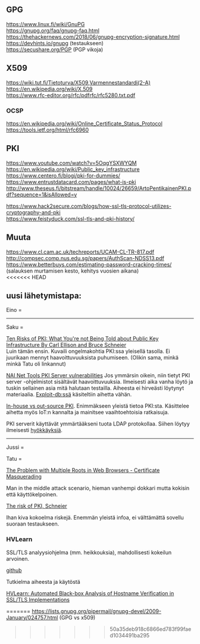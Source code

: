 ## GPG
https://www.linux.fi/wiki/GnuPG  
https://gnupg.org/faq/gnupg-faq.html  
https://thehackernews.com/2018/06/gnupg-encryption-signature.html  
https://devhints.io/gnupg (testaukseen)  
https://secushare.org/PGP  (PGP vikoja)  

## X509  
https://wiki.tut.fi/Tietoturva/X509,Varmennestandardi(2-A)  
https://en.wikipedia.org/wiki/X.509  
https://www.rfc-editor.org/rfc/pdfrfc/rfc5280.txt.pdf  

### OCSP
https://en.wikipedia.org/wiki/Online_Certificate_Status_Protocol  
https://tools.ietf.org/html/rfc6960

## PKI  
https://www.youtube.com/watch?v=5OqgYSXWYQM  
https://en.wikipedia.org/wiki/Public_key_infrastructure  
https://www.centero.fi/blogi/pki-for-dummies/  
https://www.entrustdatacard.com/pages/what-is-pki  
http://www.theseus.fi/bitstream/handle/10024/26659/ArtoPentikainenPKI.pdf?sequence=1&isAllowed=y

https://www.hack2secure.com/blogs/how-ssl-tls-protocol-utilizes-cryptography-and-pki  
https://www.feistyduck.com/ssl-tls-and-pki-history/

## Muuta
https://www.cl.cam.ac.uk/techreports/UCAM-CL-TR-817.pdf  
http://compsec.comp.nus.edu.sg/papers/AuthScan-NDSS13.pdf  
https://www.betterbuys.com/estimating-password-cracking-times/ (salauksen murtamisen kesto, kehitys vuosien aikana)  
<<<<<<< HEAD


## uusi lähetymistapa:

Eino = 

-----------------------------------------------
Saku = 

[Ten Risks of PKI: What You're not Being Told about Public Key   
Infrastructure By Carl Ellison and Bruce Schneier](https://www.schneier.com/academic/paperfiles/paper-pki-ft.txt)  
Luin tämän ensin. Kuvaili ongelmakohtia PKI:ssa yleisellä tasolla. Ei juurikaan mennyt haavoittuvuuksista puhumiseen.
(Olikin sama, minkä minkä Tatu oli linkannut)  

[NAI Net Tools PKI Server vulnerabilities](https://www.secureauth.com/labs/advisories/nai-net-tools-pki-server-vulnerabilities) Jos ymmärsin oikein, niin tietyt PKI server -ohjelmistot sisältävät haavoittuvuuksia. Ilmeisesti aika vanha löytö  ja tuskin sellainen asia mitä halutaan testailla. Aiheesta ei hirveästi löytynyt materiaalia. [Exploit-db:ssä](https://www.exploit-db.com/exploits/20134/) käsiteltiin aihetta vähän. 

[In-house vs out-source PKI](https://techbeacon.com/managed-pki-certificates-securing-internet-things). Enimmäkseen yleistä tietoa PKI:sta. Käsittelee aihetta myös IoT:n kannalta ja mainitsee vaaihtoehtoisia ratkaisuja.

PKI serverit käyttävät ymmärtääkseni tuota LDAP protokollaa. Siihen löytyy ilmeisesti [hyökkäyksiä](http://projects.webappsec.org/w/page/13246947/LDAP%20Injection).

--------------------------------------------------------

Jussi =

Tatu =

[The Problem with Multiple Roots in
Web Browsers - Certificate Masquerading](http://profsandhu.com/cs5323_s17/Hayes98.pdf)

Man in the middle attack scenario, hieman vanhempi dokkari mutta kokisin että käyttökelpoinen.

[The risk of PKI, Schneier](https://www.schneier.com/academic/paperfiles/paper-pki-ft.txt)

Ihan kiva kokoelma riskejä. Enemmän yleistä infoa, ei välttämättä sovellu suoraan testaukseen.

### HVLearn

SSL/TLS analyysiohjelma (mm. heikkouksia), mahdollisesti kokeilun 
arvoinen.

[github](https://github.com/HVLearn/HVLearn)

Tutkielma aiheesta ja käytöstä

[HVLearn: Automated Black-box Analysis of Hostname Verification in 
SSL/TLS 
Implementations](https://www.computer.org/csdl/proceedings/sp/2017/5533/00/07958596.pdf)






=======
https://lists.gnupg.org/pipermail/gnupg-devel/2009-January/024757.html  (GPG vs x509)
>>>>>>> 50a35deb918c6866ed783f99faed1034491ba295
